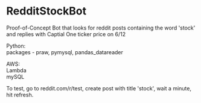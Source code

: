 # RedditStockBot

Proof-of-Concept Bot that looks for reddit posts containing the word 'stock' and replies with Captial One ticker price on 6/12

Python:  
    packages - praw, pymysql, pandas_datareader  

AWS:  
    Lambda  
    mySQL

To test, go to reddit.com/r/test, create post with title 'stock', wait a minute, hit refresh.
